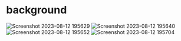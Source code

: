 # background
![Screenshot 2023-08-12 195629](https://github.com/rupesh0511/background/assets/69234169/0174c1c0-786a-4804-aaed-ce68d273009d)
![Screenshot 2023-08-12 195640](https://github.com/rupesh0511/background/assets/69234169/280964ad-2340-4016-93f6-df4ee7d85b6e)
![Screenshot 2023-08-12 195652](https://github.com/rupesh0511/background/assets/69234169/1c405472-b870-48de-8ea5-7261951fd50e)
![Screenshot 2023-08-12 195704](https://github.com/rupesh0511/background/assets/69234169/96c61c08-592a-41e1-a614-8dd94e286d39)
